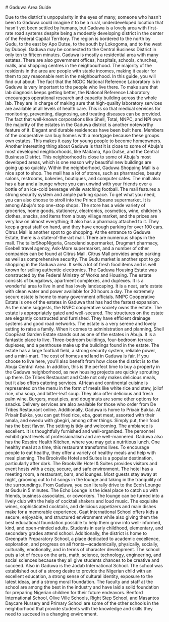 \# Gaduwa Area Guide

Due to the district's unpopularity in the eyes of many, someone who hasn't been to Gaduwa could imagine it to be a rural, underdeveloped location that hasn't yet been settled by humans, but Gaduwa is a lovely area with first\-rate road systems despite being a modestly developing district in the center of the Federal Capital Territory. The region is bordered to the north by Gudu, to the east by Apo Dutse, to the south by Lokogoma, and to the west by Duboyi. Gaduwa may be connected to the Central Business District in only ten to fifteen minutes. Gaduwa is mostly a residential area with many estates. There are also government offices, hospitals, schools, churches, malls, and shopping centres in the neighbourhood. The majority of the residents in the area are people with stable incomes, making it easier for them to pay reasonable rent in the neighbourhood. In this guide, you will find out about: The fact that the NCDC National Reference Laboratory is in Gaduwa is very important to the people who live there. To make sure that lab diagnosis keeps getting better, the National Reference Laboratory encourages operational research and capacity building across the whole lab. They are in charge of making sure that high\-quality laboratory services are available at all levels of health care. This is so that medical services for monitoring, preventing, diagnosing, and treating diseases can be provided. The fact that well\-known corporations like Shell, Total, NNPC, and NPI own the majority of the estates in the Gaduwa district is another noteworthy feature of it. Elegant and durable residences have been built here. Members of the cooperative can buy homes with a mortgage because these groups own estates. This makes it easy for young people to become homeowners. Another interesting thing about Gaduwa is that it is close to some of Abuja's most developed neighborhoods, like Maitama, Apo Dutse, and the Central Business District. This neighborhood is close to some of Abuja's most developed areas, which is one reason why beautiful new buildings are going up so quickly. Within the neighborhood, Gaduwa Shopping Mall is a nice spot to shop. The mall has a lot of stores, such as pharmacies, beauty salons, restrooms, bakeries, boutiques, and computer cafes. The mall also has a bar and a lounge where you can unwind with your friends over a bottle of an ice\-cold beverage while watching football. The mall features a strong security system and ample parking space. To get what you need, you can also choose to stroll into the Prince Ebeano supermarket. It is among Abuja's top one\-stop shops. The store has a wide variety of groceries, home goods, stationery, electronics, cosmetics, wine, children's clothes, snacks, and items from a busy village market, and the prices are very low on almost everything; It also has a pharmacy attached to it. They keep a great staff on hand, and they have enough parking for over 100 cars. Citrus Mall is another spot to go shopping. At the entrance to Gaduwa Estate, there is a state\-of\-the\-art mall. There are numerous shops in the mall. The tailorShopNigeria, Graceland supermarket, Drugmart pharmacy, Esebell travel agency, Ask\-More supermarket, and a number of other companies can be found at Citrus Mall. Citrus Mall provides ample parking as well as comprehensive security. The Gudu market is another spot to go shopping in the Gaduwa area. It sells a lot of fresh food items and is well known for selling authentic electronics. The Gaduwa Housing Estate was constructed by the Federal Ministry of Works and Housing. The estate consists of bungalows, apartment complexes, and duplexes. It is a wonderful area to live in and has lovely landscaping. It is a neat, safe estate with clean water and power available for 20 hours a day. The extremely secure estate is home to many government officials. NNPC Cooperative Estate is one of the estates in Gaduwa that has had the fastest expansion. As the name suggests, the NNPC cooperative society owns the estate. The estate is appropriately gated and well\-secured. The structures on the estate are elegantly constructed and furnished. They have efficient drainage systems and good road networks. The estate is a very serene and lovely setting to raise a family. When it comes to administration and planning, Shell CoopEast Garden Estate stands out as one of the estates in Abuja. It is a fantastic place to live. Three\-bedroom buildings, four\-bedroom terrace duplexes, and a penthouse make up the buildings found in the estate. The estate has a large football field, a strong security system, reliable power, and a mini\-mart. The cost of homes and land in Gaduwa is fair. If you choose to live here, you'll also benefit from how close the district is to the Abuja Central Area. In addition, this is the perfect time to buy a property in the Gaduwa neighborhood, as new housing projects are quickly sprouting up there. De Tribes Restaurant and Cafe not only makes delicious meals, but it also offers catering services. African and continental cuisine is represented on the menu in the form of meals like white rice and stew, jollof rice, oha soup, and bitter\-leaf soup. They also offer delicious and fresh palm wine. Burgers, meat pies, and doughnuts are some other options for snacks. Delivery services are also available for those who order from De Tribes Restaurant online. Additionally, Gaduwa is home to Prixair Bukka. At Prixair Bukka, you can get fried rice, eba, goat meat, assorted with their amala, and ewedu with gbegiri, among other things. Simply put, their food has the best flavor. The setting is tidy and welcoming. The ambiance is excellent. It is thoughtfully furnished and well\-organized. The personnel exhibit great levels of professionalism and are well\-mannered. Gaduwa also has the Respire Health Kitchen, where you may get a nutritious lunch. One healthy meal at a time, this restaurant transforms lives. To encourage people to eat healthy, they offer a variety of healthy meals and help with meal planning. The Brookville Hotel and Suites is a popular destination, particularly after dark. The Brookville Hotel \& Suites provides visitors and event hosts with a cozy, secure, and safe environment. The hotel has a meeting room, a restaurant, bars, and lounges. Most guests stay away at night, grooving out to hit songs in the lounge and taking in the tranquility of the surroundings. From Gaduwa, you can literally drive to the Ecoh Lounge at Gudu in 5 minutes. The Echo Lounge is the ideal place to catch up with friends, business associates, or coworkers. The lounge can be turned into a lively club with the help of cocktail shakers and loud music. The exquisite wines, sophisticated cocktails, and delicious appetizers and main dishes make for a memorable experience. Gaat International School offers kids a secure, enjoyable, and structured environment while also giving them the best educational foundation possible to help them grow into well\-informed, kind, and open\-minded adults. Students in early childhood, elementary, and secondary grades attend school. Additionally, the district is home to Greenpath Preparatory School, a place dedicated to academic excellence, exploration, and progress on all fronts—academically, physically, socially, culturally, emotionally, and in terms of character development. The school puts a lot of focus on the arts, math, science, technology, engineering, and social sciences because they all give students chances to be creative and succeed. Also in Gaduwa is the Jodab International School. The school was established out of a strong desire to provide the Nigerian child with an excellent education, a strong sense of cultural identity, exposure to the latest ideas, and a strong moral foundation. The faculty and staff at the school are among the best in the industry and have laid a solid foundation for preparing Nigerian children for their future endeavors. Benford International School, Olive Ville Schools, Right Step School, and Masantos Daycare Nursery and Primary School are some of the other schools in the neighborhood that provide students with the knowledge and skills they need to succeed in a changing environment.